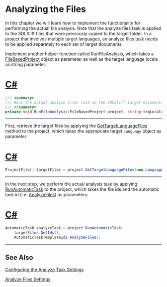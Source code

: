 Analyzing the Files
==

In this chapter we will learn how to implement the functionality for performing the actual file analysis. Note that the analyze files task is applied to the SDLXliff files that were previously copied to the target folder. In a project that involves multiple target languages, an analyze files task needs to be applied separately to each set of target documents.

Implement another helper function called RunFileAnalysis, which takes a [FileBasedProject](../../api/projectautomation/Sdl.ProjectAutomation.FileBased.FileBasedProject.yml) object as parameter as well as the target language locale as string parameter:

# [C#](#tab/tabid-1)
```cs
/// <summary>
/// Runs the actual analyze files task on the SDLXliff target documents.
/// </summary> 
private void RunFileAnalysis(FileBasedProject project, string trgLocale)
```
***

First, retrieve the target files by applying the [GetTargetLanguageFiles](../../api/projectautomation/Sdl.ProjectAutomation.FileBased.FileBasedProject.yml#Sdl_ProjectAutomation_FileBased_FileBasedProject_GetTargetLanguageFiles) method to the project, which takes the appropriate target ```Language``` object as parameter:

# [C#](#tab/tabid-2)
```cs
ProjectFile[] targetFiles = project.GetTargetLanguageFiles(new Language(CultureInfo.GetCultureInfo(trgLocale)));
```
***

In the next step, we perform the actual analysis task by applying [RunAutomaticTask](../..//api/projectautomation/Sdl.ProjectAutomation.FileBased.FileBasedProject.yml#Sdl_ProjectAutomation_FileBased_FileBasedProject_RunAutomaticTask_System_Guid___System_String_) to the project, which takes the file ids and the automatic task id (i.e. [AnalyzeFiles](../../api/projectautomation/Sdl.ProjectAutomation.Core.AutomaticTaskTemplateIds.yml#Sdl_ProjectAutomation_Core_AutomaticTaskTemplateIds_AnalyzeFiles)) as parameters:

# [C#](#tab/tabid-3)
```cs
AutomaticTask analyzeTask = project.RunAutomaticTask(
    targetFiles.GetIds(),
    AutomaticTaskTemplateIds.AnalyzeFiles);
```
***

See Also
--

[Configuring the Analyze Task Settings](configuring_the_analyze_task_settings.md)

[Analyze Files Settings](analyze_files_settings.md)
